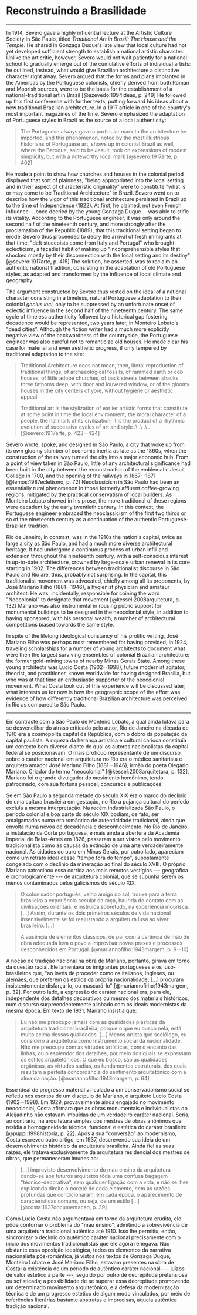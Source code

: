 Reconstruindo a Brasilidade
===========================

* * *

In 1914, Severo gave a highly influential lecture at the Artistic
Culture Society in São Paulo, titled *Traditional Art in Brazil: The
House and the Temple*. He shared in Gonzaga Duque's late view that
local culture had not yet developed sufficient strength to establish a
national artistic character. Unlike the art critic, however, Severo
would not wait patiently for a national school to gradually emerge out
of the cumulative efforts of individual artists: he outlined, instead,
what would give Brazilian architecture a distinctive character right
away. Severo argued that the forms and plans implanted in the Americas
by the Portuguese colonists, chiefly derived from both Roman and
Moorish sources, were to be the basis for the establishment of a
national-traditional art in Brazil [@azevedo:1994ideas, p. 249] He
followed up this first conference with further texts, putting forward
his ideas about a new traditional Brazilian architecture. In a 1917
article in one of the country's most important magazines of the time,
Severo emphasized the adaptation of Portuguese styles in Brazil as the
source of a local authenticity:

> The Portuguese always gave a particular mark to the architecture he
> imported, and this phenomenon, noted by the most illustrious
> historians of Portuguese art, shows up in colonial Brazil as well,
> where the Baroque, said to be Jesuit, took on expressions of modest
> simplicity, but with a noteworthy local mark [@severo:1917arte, p.
> 402]

He made a point to show how churches and houses in the colonial period
displayed that sort of plainness, "being appropriated into the local
setting and in their aspect of characteristic originality" were to
constitute "what is or may come to be Traditional Architecture" in
Brazil. Severo went on to describe how the vigor of this traditional
architecture persisted in Brazil up to the time of Independence
(1822). At first, he claimed, not even French influence---once decried
by the young Gonzaga Duque---was able to stifle its vitality.
According to the Portuguese engineer, it was only around the second
half of the nineteenth century, and more strongly after the
proclamation of the Republic (1889), that this traditional setting
began to erode. Severo thus proceeded to decry the arrival of fresh
immigrants at that time, "deft stuccoists come from Italy and
Portugal" who brought eclecticism, a façadist habit of making up
"incomprehensible styles that shocked mostly by their disconnection
with the local setting and its destiny" [@severo:1917arte, p. 415] The
solution, he asserted, was to reclaim an authentic national tradition,
consisting in the adaptation of old Portuguese styles, as adapted and
transformed by the influence of local climate and geography.

The argument constructed by Severo thus rested on the ideal of a
national character consisting in a timeless, natural Portuguese
adaptation to their colonial *genius loci*, only to be suppressed by
an unfortunate onset of eclectic influence in the second half of the
nineteenth century. The same cycle of timeless authenticity followed
by a historical gap fostering decadence would be represented, two
years later, in Monteiro Lobato's "dead cities".
Although the fiction writer had a much more explicitly negative view
of the backwardness of the countryside, the Portuguese engineer was
also careful not to romanticize old houses. He made clear his case for
material and even aesthetic progress, if only tempered by traditional
adaptation to the site:

> Traditional Architecture does not mean, then, literal reproduction
> of traditional things, of archaeological fossils, of rammed earth or
> cob houses, of little adobe churches, of back streets between shacks
> three fathoms deep, with door and louvered window, or of the gloomy
> houses in the city centers of yore, without hygiene or aesthetic
> appeal 
>
> Traditional art is the stylization of earlier artistic forms that
> constitute at some point in time the local environment, the moral
> character of a people, the hallmark of its civilization;
> it is the product of a rhythmic evolution of successive cycles of
> art and style .\ .\ .\ . [@severo:1917arte, p. 423--424]

Severo wrote, spoke, and designed in São Paulo, a city that woke up
from its own gloomy slumber of economic inertia as late as the 1860s,
when the construction of the railway turned the city into a major
economic hub. From a point of view taken in São Paulo, little of any
architectural significance had been built in the city between the
reconstruction of the emblematic Jesuit College in 1700, and the
opening of the railways in 1867--1871 [@lemos:1987ecletismo, p. 72]
Neoclassicism in São Paulo had been an essentially rural phenomenon in
those formerly affluent coffee-growing regions, mitigated by the
practical conservatism of local builders. As Monteiro Lobato showed in
his prose, the more traditional of these regions were decadent by the
early twentieth century.
In this context, the Portuguese engineer embraced the neoclassicism of
the first two thirds or so of the nineteenth century as a continuation
of the authentic Portuguese-Brazilian tradition.

Rio de Janeiro, in contrast, was in the 1910s the nation's capital,
twice as large a city as São Paulo, and had a much more diverse
architectural heritage. It had undergone a continuous process of urban
infill and extension throughout the nineteenth century, with a
self-conscious interest in up-to-date architecture, crowned by
large-scale urban renewal in its core starting in 1902. The
differences between traditionalist discourse in São Paulo and Rio are,
thus, probably not surprising. In the capital, this traditionalist
movement was advocated, chiefly among all its proponents, by José
Mariano Filho (1881--1946), a hygienist physician and amateur
architect. He was, incidentally, responsible for coining the word
"Neocolonial" to designate that movement [@kessel:2008arquitetura, p. 132]
Mariano was also instrumental in rousing public support for monumental
buildings to be designed in the neocolonial style, in addition to
having sponsored, with his personal wealth, a number of architectural
competitions biased towards the same style.

In spite of the lifelong ideological constancy of his prolific
writing, José Mariano Filho was perhaps most remembered for having
provided, in 1924, traveling scholarships for a number of young
architects to document what were then the largest surviving ensembles
of colonial Brazilian architecture: the former gold-mining towns of
nearby Minas Gerais State. Among these young architects was Lucio
Costa (1902--1998), future modernist agitator, theorist, and
practitioner, known worldwide for having designed Brasilia, but who
was at that time an enthusiastic supporter of the neocolonial
movement. What Costa took out of this experience will be discussed
later; what interests us for now is how the geographic scope of the
effort was evidence of how differently traditional Brazilian
architecture was perceived in Rio as compared to São Paulo.

* * *

Em contraste com a São Paulo de Monteiro Lobato, a qual ainda lutava
para se desvencilhar do atraso criticado pelo autor, Rio de Janeiro na
década de 1910 era a cosmopolita capital da República, com o dobro da
população da capital paulista. A riqueza da herança artística e
cultural carioca constituía um contexto bem diverso diante do qual os
autores nacionalistas da capital federal se posicionavam. O mais
profícuo representante de um discurso sobre o caráter nacional em
arquitetura no Rio era o médico sanitarista e arquiteto amador José
Mariano Filho (1881--1946), irmão do poeta Olegário Mariano.
Criador do termo "neocolonial" [@kessel:2008arquitetura, p. 132], Mariano foi o
grande divulgador do movimento homônimo, tendo patrocinado, com sua
fortuna pessoal, concursos e publicações.

Se em São Paulo a segunda metade do século XIX era o marco do
declínio de uma cultura brasileira em gestação, no Rio a pujança
cultural do período excluía a mesma interpretação. Na recém
industrializada São Paulo, o período colonial e boa parte do século
XIX podiam, de fato, ser amalgamados numa era romântica de
autenticidade tradicional, ainda que envolta numa névoa de decadência
e desconhecimento. No Rio de Janeiro, a instalação da Corte
portuguesa, e mais ainda a abertura da Academia Imperial de
Belas-Artes em 1826, passaram a ser vistos pelo movimento
tradicionalista como as causas da extinção de uma arte verdadeiramente
nacional. As cidades do ouro em Minas Gerais, por outro lado,
apareciam como um retrato ideal desse "tempo fora do tempo",
supostamente congelado com o declínio da mineração ao final do século
XVIII. O próprio Mariano patrocinou essa corrida aos mais remotos
vestígios --- geográfica e cronologicamente --- de arquitetura
colonial, que se supunha serem os menos contaminados pelos galicismos
do século XIX:

> O colonisador português, velho amigo do sol, trouxe para a terra
> brasileira a experiência secular da raça, haurida do contato com as
> civilisações orientais, e instruida sobretudo, na experiência
> mourisca.
> [...] Assim, durante os dois primeiros séculos de vida nacional
> insensivelmente se foi reajustando a arquitetura lusa ao viver
> brasileiro. [...]
>
> A ausência de elementos clássicos, de par com a carência de mão de
> obra adequada leva o povo a improvisar novas praxes e processos
> desconhecidos em Portugal. [@mariannofilho:1943margem, p. 9--10]

A noção de tradição nacional na obra de Mariano, portanto, girava em
torno da questão racial. Ele lamentava os imigrantes portugueses e os
luso-brasileiros que, "ao invés de proceder como os italianos,
ingleses, ou alemães, que preferem os estilos da própria
nacionalidade, [...] procuram insistentemente disfarçá-lo, ou
mascará-lo" [@mariannofilho:1943margem, p. 32]. Por outro lado, a expressão do
caráter nacional era, para ele, independente dos detalhes decorativos
ou mesmo dos materiais históricos, num discurso surpreendentemente
alinhado com os ideais modernistas da mesma época. Em texto de 1931,
Mariano insistia que:

> Eu não me preocupo jamais com as qualidades plásticas da arquitetura
> tradicional brasileira, porque o que eu busco nela, está muito acima
> dessas qualidades.
> [...] Menos artista que sociólogo, eu considero a arquitetura como
> instrumento social da nacionalidade.
> Não me preocupo com as virtudes artísticas, com o encanto das
> linhas, ou o esplendor dos detalhes, por meio dos quais se expressam
> os estilos arquitetônicos. O que eu busco, são as qualidades
> orgânicas, as virtudes sadias, os fundamentos estruturais, dos quais
> resultam a perfeita concordância do sentimento arquitetônico com a
> alma da nação. [@mariannofilho:1943margem, p. 64]

Esse ideal de progresso material vinculado a um conservadorismo social
se refletiu nos escritos de um discípulo de Mariano, o arquiteto Lucio
Costa (1902--1998). Em 1929, provavelmente ainda engajado no movimento
neocolonial, Costa afirmara que as obras monumentais e individualistas
do Aleijadinho não estavam imbuídas de um verdadeiro caráter nacional.
Seria, ao contrário, na arquitetura simples dos mestres de obras
anônimos que residia a homogeneidade técnica, funcional e estética do
caráter brasileiro [@puppi:1998historia, p. 22]. Após a sua "conversão" ao
modernismo, Costa escreveu outro artigo, em 1937, descrevendo sua
ideia de um desenvolvimento histórico da arquitetura brasileira.
Ainda fiel às suas raízes, ele tratava exclusivamente da arquitetura
residencial dos mestres de obras, que permaneceram imunes ao:

> [...] imprevisto desenvolvimento do mau ensino da arquitetura ---
> dando-se aos futuros arquitetos tôda uma confusa bagagem
> "técnico-decorativa", sem qualquer ligação com a vida, e não se lhes
> explicando direito o *porquê* de cada elemento, nem as razões
> profundas que condicionaram, em cada época, o aparecimento de
> características comuns, ou seja, de um estilo [...]
> [@costa:1937documentacao, p. 39]

Como Lucio Costa não argumentava em torno da arquitetura erudita, ele
pôde contornar o problema do "mau ensino", admitindo a sobrevivência
de uma arquitetura tradicional autêntica até 1910. Isso lhe permitiu,
então, sincronizar o declínio do autêntico caráter nacional
precisamente com o início dos movimentos tradicionalistas que ele
agora renegava.
Não obstante essa oposição ideológica, todos os elementos da narrativa
nacionalista pós-romântica, já vistos nos textos de Gonzaga Duque,
Monteiro Lobato e José Mariano Filho, estavam presentes na obra de
Costa: a existência de um período de autêntico caráter nacional ---
juízos de valor estético à parte ---, seguido por outro de decrepitude
pretensiosa ou sofisticada;
a possibilidade de se superar essa decrepitude promovendo um
determinado movimento arquitetônico; e a defesa da modernização
técnica e de um progresso estético de algum modo vinculados, por meio
de referências literárias bastante abstratas e imprecisas, àquela
autêntica tradição nacional.


